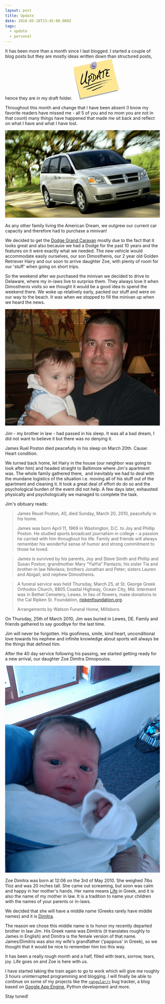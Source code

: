 ```yaml
---
layout: post
title: Update
date: 2010-05-18T23:45:00.000Z
tags:
  - update
  - personal
---
```

It has been more than a month since I last blogged. I started a couple of blog posts but they are mostly ideas written down than structured posts, hence they are in my draft folder.
<img class="post-image" src="/files/2010-05-18-update.png" />

Throughout this month and change that I have been absent (I know my favorite readers have missed me - all 5 of you and no mom you are not in that count) many things have happened that made me sit back and reflect on what I have and what I have lost.

<img class="post-image" src="/files/2010-05-18-grand-caravan.png" />

As any other family living the American Dream, we outgrew our current car capacity and therefore had to purchase a minivan!

We decided to get the [Dodge Grand Caravan](http://www.dodge.com/en/2010/grand_caravan/) mostly due to the fact that it looks great and also because we had a Dodge for the past 10 years and the features on it were exactly what we needed. The new vehicle would accommodate easily ourselves, our son Dimosthenis, our 2 year old Golden Retriever Hairy and our soon to arrive daughter Zoe, with plenty of room for our 'stuff' when going on short trips.

So the weekend after we purchased the minivan we decided to drive to Delaware, where my in-laws live to surprise them. They always love it when Dimosthenis visits so we thought it would be a good idea to spend the weekend there. We woke up relatively early, packed our stuff and were on our way to the beach. It was when we stopped to fill the minivan up when we heard the news.

<img class="post-image" src="/files/2010-05-18-jim-and-dimos.png" />

Jim - my brother in law - had passed in his sleep. It was all a bad dream, I did not want to believe it but there was no denying it.

James Ruel Poston died peacefully in his sleep on March 20th. Cause: Heart condition.

We turned back home, let Hairy in the house (our neighbor was going to look after him) and headed straight to Baltimore where Jim's apartment was. The whole family gathered there, &nbsp;and inevitably we had to deal with the mundane logistics of the situation i.e. moving all of his stuff out of the apartment and cleaning it. It took a great deal of effort do do so and the psychological burden of the event did not help. A few days later, exhausted physically and psychologically we managed to complete the task.

Jim's obituary reads:

> James Reuel Poston, 40, died Sunday, March 20, 2010, peacefully in his home.
> 
> James was born April 11, 1969 in Washington, D.C. to Joy and Phillip Poston. He studied sports broadcast journalism in college – a passion he carried with him throughout his life. Family and friends will always remember his wonderful sense of humor and strong commitment to those he loved.

> James is survived by his parents, Joy and Steve Smith and Phillip and Susan Poston; grandmother Mary “YiaYia” Pantazis; his sister Tia and brother-in law Nikolaos; brothers Jonathan and Peter; sisters Lauren and Abigail; and nephew Dimosthenis.

> A funeral service was held Thursday, March 25, at St. George Greek Orthodox Church, 8805 Coastal Highway, Ocean City, Md. Interment was in Bethel Cemetery, Lewes. In lieu of flowers, make donations to the Cal Ripken Sr. Foundation, [ripkenfoundation.org](http://ripkenfoundation.org/">ripkenfoundation.org).
>
> Arrangements by Watson Funeral Home, Millsboro.

On Thursday, 25th of March 2010, Jim was buried in Lewes, DE. Family and friends gathered to say goodbye for the last time.

Jim will never be forgotten. His goofiness, smile, kind heart, unconditional love towards his nephew and infinite knowledge about sports will always be the things that defined him.

After the 40 day service following his passing, we started getting ready for a new arrival, our daughter Zoe Dimitra Dimopoulos.

<img class="post-image" src="/files/2010-05-18-zoe.png" />

Zoe Dimitra was born at 12:06 on the 3rd of May 2010. She weighed 7lbs 11oz and was 20 inches tall. She came out screaming, but soon was calm and happy in her mother's hands. Her name means [Life](http://zoeeng.com/zoedefinition.html) in Greek, and it is also the name of my mother in law. It is a tradition to name your children with the names of your parents or in-laws.

We decided that she will have a middle name (Greeks rarely have middle names) and it is [Dimitra](http://www.google.com/search?hl=en&amp;defl=en&amp;q=define:Dimitra&amp;ei=Hu_yS-2dIYPCNpn2jIYO&amp;sa=X&amp;oi=glossary_definition&amp;ct=title&amp;ved=0CBUQkAE).

The reason we chose this middle name is to honor my recently departed brother in law Jim. His Greek name was Dimitris (it translates roughly to James in English) and Dimitra is the female version of that name. James/Dimitris was also my wife's grandfather ('pappous' in Greek), so we thought that it would be nice to remember him too this way.

It has been a really rough month and a half, filled with tears, sorrow, tears, joy. Life goes on and Zoe is here with us.

I have started taking the train again to go to work which will give me roughly 3 hours uninterrupted programming and blogging. I will finally be able to continue on some of my projects like the [`<angular/>`](http://www.angularjs.org/) bug tracker, a blog based on [Google App Engine](http://code.google.com/appengine/), Python development and more.

Stay tuned!

